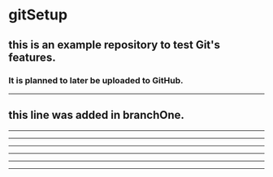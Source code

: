# gitSetup
## this is an example repository to test Git's features.
### It is planned to later be uploaded to GitHub.
---
**this line was added in branchOne.**
---
---
---
---
---
---
---
